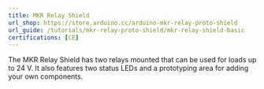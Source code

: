 ```yaml
---
title: MKR Relay Shield
url_shop: https://store.arduino.cc/arduino-mkr-relay-proto-shield
url_guide: /tutorials/mkr-relay-proto-shield/mkr-relay-shield-basic
certifications: [CE]
---
```


The MKR Relay Shield has two relays mounted that can be used for loads up to 24 V. It also features two status LEDs and a prototyping area for adding your own components.

